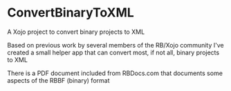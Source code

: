 # ConvertBinaryToXML
A Xojo project to convert binary projects to XML

Based on previous work by several members of the RB/Xojo community I've created a small helper app 
that can convert most, if not all, binary projects to XML

There is a PDF document included from RBDocs.com that documents some aspects of the RBBF (binary) format
